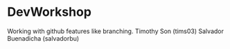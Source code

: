 # DevWorkshop
Working with github features like branching.
Timothy Son (tims03)
Salvador Buenadicha (salvadorbu)
